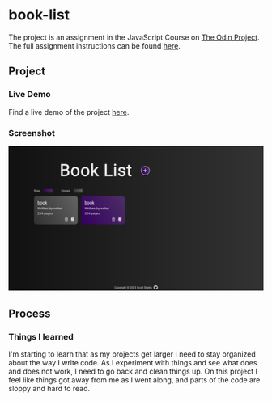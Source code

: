 # book-list

The project is an assignment in the JavaScript Course on [The Odin Project](https://www.theodinproject.com/).  The full assignment instructions can be found [here](https://www.theodinproject.com/lessons/node-path-javascript-library).

## Project

### Live Demo

Find a live demo of the project [here](https://thetramp22.github.io/book-list/).

### Screenshot

![](./Screenshot%202023-09-17%20at%2020-12-18%20Book%20List.png)

## Process

### Things I learned

I'm starting to learn that as my projects get larger I need to stay organized about the way I write code.  As I experiment with things and see what does and does not work, I need to go back and clean things up.  On this project I feel like things got away from me as I went along, and parts of the code are sloppy and hard to read.